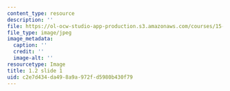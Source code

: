 ```yaml
---
content_type: resource
description: ''
file: https://ol-ocw-studio-app-production.s3.amazonaws.com/courses/15-s21-nuts-and-bolts-of-business-plans-january-iap-2014/c2e7d434da498a9a972fd5980b430f79_1.2_slide_01.jpg
file_type: image/jpeg
image_metadata:
  caption: ''
  credit: ''
  image-alt: ''
resourcetype: Image
title: 1.2 slide 1
uid: c2e7d434-da49-8a9a-972f-d5980b430f79
---
```

